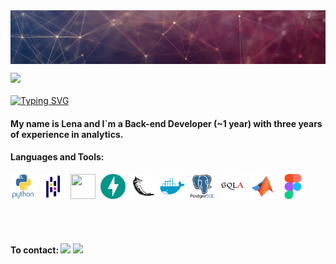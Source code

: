 <div>
  <img src="background.jpg" align="center">
  </div>
  
![](https://komarev.com/ghpvc/?username=R0leni&color=783C55&label=Просмотров)
<br></br>
<a href="https://git.io/typing-svg"><img src="https://readme-typing-svg.demolab.com?font=Fira+Code&pause=1000&color=783C55&width=435&lines=Hello%2C+world!" alt="Typing SVG" /></a>
<!-- <h1 align="center">Hi there! <img src="https://media.giphy.com/media/hvRJCLFzcasrR4ia7z/giphy.gif" width="40"></h1> -->
<!-- <h2 align="center">Hi there!</h2> -->
<h4 align="left">My name is Lena and I`m a Back-end Developer (~1 year) with three years of experience in analytics.</h4>



#### Languages and Tools:
  <img src="https://github.com/devicons/devicon/blob/master/icons/python/python-original-wordmark.svg" title="Python" alt="Python" width="40" height="40"/>&nbsp;
  <img src="https://github.com/devicons/devicon/blob/master/icons/pandas/pandas-original.svg" title="Pandas" alt="" width="40" height="40"/>&nbsp;
  <img src="https://github.com/plotly/dash/blob/dev/dash/favicon.ico" title="Dash" alt="" width="40" height="40"/>&nbsp;
  <img src="https://github.com/devicons/devicon/blob/master/icons/fastapi/fastapi-plain.svg" title="FastApi" alt="" width="40" height="40"/>&nbsp;
  <img src="https://github.com/devicons/devicon/blob/master/icons/flask/flask-original.svg" title="Flask" alt="" width="40" height="40"/>&nbsp;
  <img src="https://github.com/devicons/devicon/blob/master/icons/docker/docker-plain.svg" title="Docker" alt="" width="40" height="40"/>&nbsp;
  <img src="https://github.com/devicons/devicon/blob/master/icons/postgresql/postgresql-original-wordmark.svg" title="PostgreSQL" alt="PostgreSQL" width="40" height="40"/>&nbsp;
  <img src="https://github.com/devicons/devicon/blob/master/icons/sqlalchemy/sqlalchemy-original.svg" title="SQLalchemy" alt="" width="40" height="40"/>&nbsp;
  <img src="https://github.com/devicons/devicon/blob/master/icons/matlab/matlab-original.svg" title="Matlab" alt="" width="40" height="40"/>&nbsp;
  <img src="https://github.com/devicons/devicon/blob/master/icons/figma/figma-original.svg" title="Figma" alt="" width="40" height="40"/>&nbsp;

<br></br>
<!-- ![](https://komarev.com/ghpvc/?username=your-github-username&label=Просмотров) -->


<h4 align="left">To contact: 
<a href="https://t.me/roleni" target="_blank"><img src="https://img.shields.io/badge/-roleni-red?color=white&logo=telegram&logoColor=blue" height="20"/></a>
<a href="https://www.linkedin.com/in/elena-matrosova/" target="_blank"><img src="https://img.shields.io/badge/-roleni-blue?style=flat&logo=Linkedin&logoColor=white" height="18"/></a>

</h4>

<!--
**R0leni/R0leni** is a ✨ _special_ ✨ repository because its `README.md` (this file) appears on your GitHub profile.

Here are some ideas to get you started:

- 🔭 I’m currently working on ...
- 🌱 I’m currently learning ...
- 👯 I’m looking to collaborate on ...
- 🤔 I’m looking for help with ...
- 💬 Ask me about ...
- 📫 How to reach me: ...
- 😄 Pronouns: ...
- ⚡ Fun fact: ...
-->
